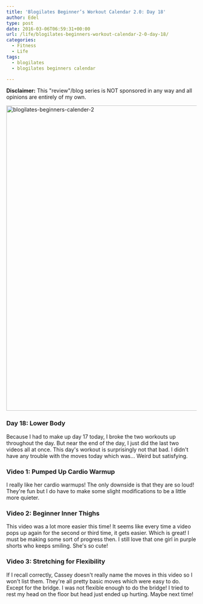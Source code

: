 ```yaml
---
title: 'Blogilates Beginner’s Workout Calendar 2.0: Day 18'
author: Edel
type: post
date: 2016-03-06T06:59:31+00:00
url: /life/blogilates-beginners-workout-calendar-2-0-day-18/
categories:
  - Fitness
  - Life
tags:
  - blogilates
  - blogilates beginners calendar

---
```

**Disclaimer:** This "review"/blog series is NOT sponsored in any way and all opinions are entirely of my own.

<a href="http://scattered.me/wp-content/uploads/2016/02/blogilates-beginners-calender-2.png" rel="attachment wp-att-11076"><img src="http://scattered.me/wp-content/uploads/2016/02/blogilates-beginners-calender-2-1024x806.png" alt="blogilates-beginners-calender-2" width="1024" height="806" class="alignnone size-large wp-image-11076" srcset="http://erzadel.net/blog/wp-content/uploads/2016/02/blogilates-beginners-calender-2-1024x806.png 1024w, http://erzadel.net/blog/wp-content/uploads/2016/02/blogilates-beginners-calender-2-300x236.png 300w, http://erzadel.net/blog/wp-content/uploads/2016/02/blogilates-beginners-calender-2-768x604.png 768w" sizes="(max-width: 1024px) 100vw, 1024px" /></a>

### Day 18: Lower Body

Because I had to make up day 17 today, I broke the two workouts up throughout the day. But near the end of the day, I just did the last two videos all at once. This day's workout is surprisingly not that bad. I didn't have any trouble with the moves today which was&#8230; Weird but satisfying.

### Video 1: Pumped Up Cardio Warmup

I really like her cardio warmups! The only downside is that they are so loud! They're fun but I do have to make some slight modifications to be a little more quieter.

<div class="flex-video">
</div>

### Video 2: Beginner Inner Thighs

This video was a lot more easier this time! It seems like every time a video pops up again for the second or third time, it gets easier. Which is great! I must be making some sort of progress then. I still love that one girl in purple shorts who keeps smiling. She's so cute!

<div class="flex-video">
</div>

### Video 3: Stretching for Flexibility

If I recall correctly, Cassey doesn't really name the moves in this video so I won't list them. They're all pretty basic moves which were easy to do. Except for the bridge. I was not flexible enough to do the bridge! I tried to rest my head on the floor but head just ended up hurting. Maybe next time!

<div class="flex-video">
</div>


